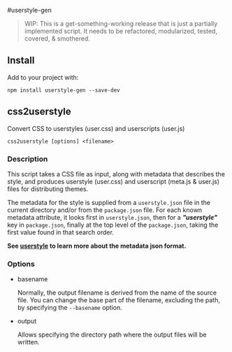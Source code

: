 #userstyle-gen

> WIP: This is a get-something-working release that is just a partially implemented script. It needs to be refactored, modularized, tested, covered, & smothered.

## Install

Add to your project with:

```shell
npm install userstyle-gen --save-dev
```

## css2userstyle

Convert CSS to userstyles (user.css) and userscripts (user.js)

```shell
css2userstyle [options] <filename>
```

### Description

This script takes a CSS file as input, along with metadata that describes the style, and produces userstyle (user.css) and userscript (meta.js & user.js) files for distributing themes.

The metadata for the style is supplied from a `userstyle.json` file in the current directory and/or from the `package.json` file. For each known metadata attribute, it looks first in `userstyle.json`, then for a **_"userstyle"_** key in `package.json`, finally at the top level of the `package.json`, taking the first value found in that search order.

**See [userstyle](userstyle.md) to learn more about the metadata json format.**

### Options

- basename <filename>

  Normally, the output filename is derived from the name of the source file. You can change the base part of the filename, excluding the path, by specifying the `--basename` option.

- output <directory>

  Allows specifying the directory path where the output files will be written.
